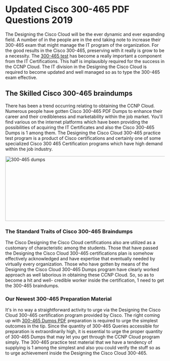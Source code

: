 <h1><strong>Updated Cisco 300-465 PDF Questions 2019</strong></h1>
<p>The Designing the Cisco Cloud will be the ever dynamic and ever expanding field. A number of in the people are in the end taking note to increase their 300-465 exam that might manage the IT program of the organization. For the good results in the Cisco 300-465, preserving with it really is grow to be a necessity. The <a href="https://www.securedumps.com/300-465-cheat-sheet.html">300-465 test</a> has become a really important a component from the IT Certifications. This half is implausibly required for the success in the CCNP Cloud. The IT division in the Designing the Cisco Cloud is required to become updated and well managed so as to type the 300-465 exam effective.</p>
<h2><strong>The Skilled Cisco 300-465 braindumps</strong></h2>
<p>There has been a trend occurring relating to obtaining the CCNP Cloud. Numerous people have gotten Cisco 300-465 PDF Dumps to enhance their career and their credibleness and marketability within the job market. You'll find various on the internet platforms which have been providing the possibilities of acquiring the IT Certificates and also the Cisco 300-465 Dumps is 1 among them. The Designing the Cisco Cloud 300-465 practice test program is a product of Cisco certifications and certainly one of some specialized Cisco 300 465 Certification programs which have high demand within the job industry.</p>
<p><a href="https://www.securedumps.com/300-465-cheat-sheet.html"><img src="https://i.imgur.com/LkNlujf.jpg" alt="300-465 dumps" width="550" height="204" /></a></p>
<h3><strong>The Standard Traits of Cisco 300-465 Braindumps</strong></h3>
<p>The Cisco Designing the Cisco Cloud certifications also are utilized as a customary of characteristic among the students. Those that have passed the Designing the Cisco Cloud 300-465 certifications plan is somehow effectively acknowledged and have expertise that eventually needed by virtually every organization. Those who have gotten by means of the Designing the Cisco Cloud 300-465 Dumps program have clearly worked approach as well laborious in obtaining these CCNP Cloud. So, so as to become a hit and well- credible worker inside the certification, 1 need to get the 300-465 braindumps.</p>
<h3><strong>Our Newest 300-465 Preparation Material</strong></h3>
<p>It's in no way a straightforward activity to urge via the Designing the Cisco Cloud 300-465 certification program provided by Cisco. The right coming up with <a href="https://www.securedumps.com/300-465-cheat-sheet.html">300-465 Dumps PDF</a> preparation is required to urge the simplest outcomes in the tip. Since the quantity of 300-465 Queries accessible for preparation is extraordinarily high, it is essential to urge the proper quantity of 300-465 Dumps that may let you get through the CCNP Cloud program simply. The 300-465 practice test material that we have a tendency of supplying is 1 among the simplest and also you could verify the stuff so as to urge achievement inside the Designing the Cisco Cloud 300-465.</p>
